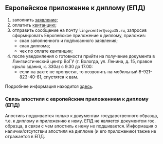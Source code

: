 ## Европейское приложение к диплому (ЕПД)

1. заполнить [заявление](https://vogu35.ru/docs/mezhdunar_sotrud/EPD_zayavlenie_2020_VoGU.doc);
2. оплатить [квитанцию](https://vogu35.ru/docs/mezhdunar_sotrud/EPD_kvitantsia.doc);
3. отправить сообщение на почту `lingvcenter@vogu35.ru`, запросив сформировать Европейское приложение к диплому,
   приложив:
    * скан заполненного и подписанного заявления;
    * скан диплома;
    * чек по оплате квитанции;
4. после уведомления о готовности прийти на получение документа в Лингвистический центр ВоГУ (г. Вологда, ул. Ленина, д.
   15, правое крыло здания, к. 330а) с 9.30 до 17.00:
    * если на вахте не пропустят, то позвонить на мобильный 8-921-823-40-61, спустятся к вам.

Подробнее информация находится [здесь](https://vogu35.ru/evropejskoe-prilozhenie-k-diplomu).

### Связь апостиля с европейским приложением к диплому (ЕПД)

Апостиль подшивается только к документам государственного образца, т.е. к диплому и приложению к нему. ЕПД не является
документом гос. образца, в связи с чем апостиль к нему не подшивается. Информация о наличии/отсутствии апостиля на
дипломе (и его приложению) также не отражается в ЕПД.